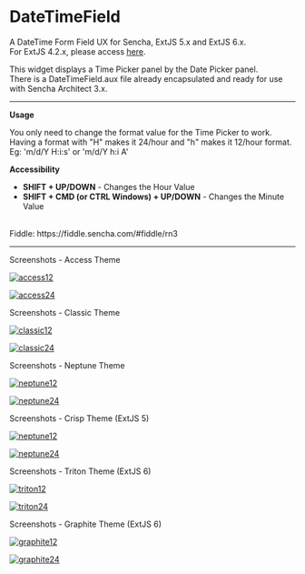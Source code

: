 DateTimeField
=============

A DateTime Form Field UX for Sencha, ExtJS 5.x and ExtJS 6.x. <br/>
For ExtJS 4.2.x, please access [here](https://github.com/gportela85/DateTimeField/tree/datetimefield-4.2.x).

This widget displays a Time Picker panel by the Date Picker panel. <br/>
There is a DateTimeField.aux file already encapsulated and ready for use with Sencha Architect 3.x.

---

<b>Usage</b>

You only need to change the format value for the Time Picker to work. Having a format with "H" makes it 24/hour and "h" makes it 12/hour format. <br/>
Eg: 'm/d/Y H:i:s' or 'm/d/Y h:i A'

<b>Accessibility</b>
<ul>
<li><strong>SHIFT + UP/DOWN</strong> - Changes the Hour Value</li>
<li><b>SHIFT + CMD (or CTRL Windows) + UP/DOWN</b> - Changes the Minute Value</li>
</ul>
<br>
Fiddle: https://fiddle.sencha.com/#fiddle/rn3

---

Screenshots - Access Theme

[![access12](https://raw.githubusercontent.com/gportela85/DateTimeField/master/resources/images/dateTimePicker_Access_12.png)]()

[![access24](https://raw.githubusercontent.com/gportela85/DateTimeField/master/resources/images/dateTimePicker_Access_24.png)]()

Screenshots - Classic Theme

[![classic12](https://raw.githubusercontent.com/gportela85/DateTimeField/master/resources/images/dateTimePicker_Classic_12.png)]()

[![classic24](https://raw.githubusercontent.com/gportela85/DateTimeField/master/resources/images/dateTimePicker_Classic_24.png)]()

Screenshots - Neptune Theme

[![neptune12](https://raw.githubusercontent.com/gportela85/DateTimeField/master/resources/images/dateTimePicker_Neptune_12.png)]()

[![neptune24](https://raw.githubusercontent.com/gportela85/DateTimeField/master/resources/images/dateTimePicker_Neptune_24.png)]()

Screenshots - Crisp Theme (ExtJS 5)

[![neptune12](https://raw.githubusercontent.com/gportela85/DateTimeField/master/resources/images/dateTimePicker_Crisp_12.png)]()

[![neptune24](https://raw.githubusercontent.com/gportela85/DateTimeField/master/resources/images/dateTimePicker_Crisp_24.png)]()

Screenshots - Triton Theme (ExtJS 6)

[![triton12](https://raw.githubusercontent.com/gportela85/DateTimeField/master/resources/images/dateTimePicker_Triton_12.png)]()

[![triton24](https://raw.githubusercontent.com/gportela85/DateTimeField/master/resources/images/dateTimePicker_Triton_24.png)]()

Screenshots - Graphite Theme (ExtJS 6)

[![graphite12](https://raw.githubusercontent.com/gportela85/DateTimeField/master/resources/images/dateTimePicker_Graphite_12.png)]()

[![graphite24](https://raw.githubusercontent.com/gportela85/DateTimeField/master/resources/images/dateTimePicker_Graphite_24.png)]()

